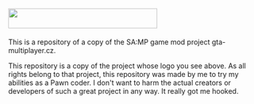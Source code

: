 # <img src="https://www.gta-multiplayer.cz/images/logo2.png" width=300px height=40px></img>

This is a repository of a copy of the SA:MP game mod project gta-multiplayer.cz.

This repository is a copy of the project whose logo you see above. 
As all rights belong to that project, this repository was made by me to try my abilities as a Pawn coder.
I don't want to harm the actual creators or developers of such a great project in any way. 
It really got me hooked.

